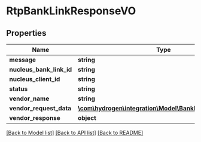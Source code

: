 # RtpBankLinkResponseVO

## Properties
Name | Type | Description | Notes
------------ | ------------- | ------------- | -------------
**message** | **string** |  | [optional] 
**nucleus_bank_link_id** | **string** |  | [optional] 
**nucleus_client_id** | **string** |  | [optional] 
**status** | **string** |  | [optional] 
**vendor_name** | **string** |  | [optional] 
**vendor_request_data** | [**\com\hydrogen\integration\Model\BankLinkVendorDataVO**](BankLinkVendorDataVO.md) |  | [optional] 
**vendor_response** | **object** |  | [optional] 

[[Back to Model list]](../README.md#documentation-for-models) [[Back to API list]](../README.md#documentation-for-api-endpoints) [[Back to README]](../README.md)


